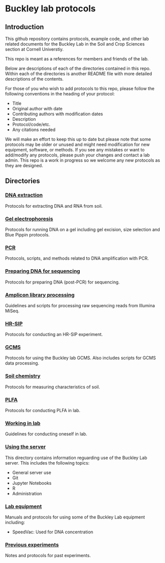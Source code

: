 # Buckley lab protocols

## Introduction
This github repository contains protocols, example code, and other lab related documents for the Buckley Lab in the Soil and Crop Sciences section at Cornell Universtiy.

This repo is meant as a references for members and friends of the lab. 

Below are descriptions of each of the directories contained in this repo. Within each of the directories is another README file with more detailed descriptions of the contents.

For those of you who wish to add protocols to this repo, please follow the following conventions in the heading of your protocol:

 * Title
 * Original author with date
 * Contributing authors with modification dates
 * Description
 * Protocol/code/etc.
 * Any citations needed
 
We will make an effort to keep this up to date but please note that some protocols may be older or unused and might need modification for new equipment, software, or methods.  If you see any mistakes or want to add/modify any protocols, please push your changes and contact a lab admin. This repo is a work in progress so we welcome any new protocols as they are designed.

## Directories

### [DNA extraction](./DNA_extraction)
Protocols for extracting DNA and RNA from soil.

### [Gel electrophoresis](./gel_electrophoresis)
Protocols for running DNA on a gel including gel excision, size selection and Blue Pippin protocols.

### [PCR](./PCR)
Protocols, scripts, and methods related to DNA amplification with PCR.

### [Preparing DNA for sequencing](./Preparing_DNA_for_Sequencing)
Protocols for preparing DNA (post-PCR) for sequencing.

### [Amplicon library processing](/amplicon_library_processing)
Guidelines and scripts for processing raw sequencing reads from Illumina MiSeq.

### [HR-SIP](./HRSIP)
Protocols for conducting an HR-SIP experiment.

### [GCMS](./GCMS)
Protocols for using the Buckley lab GCMS. Also includes scripts for GCMS data processing.

### [Soil chemistry](./Soil_chemistry)
Protocols for measuring characteristics of soil.

### [PLFA](./PLFA)
Protocols for conducting PLFA in lab.

### [Working in lab](./Working_in_lab)
Guidelines for conducting oneself in lab.

### [Using the server](./Using_the_server)
This directory contains information reguarding use of the Buckley Lab server. This includes the following topics:
* General server use
* Git
* Jupyter Notebooks
* R
* Administration

### [Lab equipment](./lab_equipment)
Manuals and protocols for using some of the Buckley Lab equipment including:
 * SpeedVac: Used for DNA concentration
 
### [Previous experiments](./previous_experiments)
Notes and protocols for past experiments.

